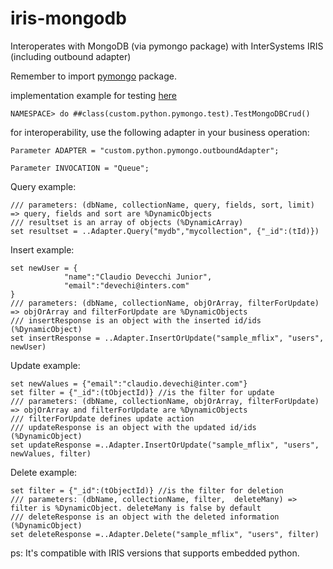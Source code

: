 # iris-mongodb
Interoperates with MongoDB (via pymongo package) with InterSystems IRIS (including outbound adapter)

Remember to import [pymongo](https://docs.intersystems.com/irislatest/csp/docbook/DocBook.UI.Page.cls?KEY=AFL_epython#AFL_epython_pylibrary_install) package.

implementation example for testing [here](/src/test.cls)
```
NAMESPACE> do ##class(custom.python.pymongo.test).TestMongoDBCrud()
```

for interoperability, use the following adapter in your business operation:

```
Parameter ADAPTER = "custom.python.pymongo.outboundAdapter";

Parameter INVOCATION = "Queue";
```

Query example: 
```
/// parameters: (dbName, collectionName, query, fields, sort, limit) => query, fields and sort are %DynamicObjects
/// resultset is an array of objects (%DynamicArray)
set resultset = ..Adapter.Query("mydb","mycollection", {"_id":(tId)})
```

Insert example:
```
set newUser = {
            "name":"Claudio Devecchi Junior",
            "email":"devechi@inters.com"
}
/// parameters: (dbName, collectionName, objOrArray, filterForUpdate) => objOrArray and filterForUpdate are %DynamicObjects
/// insertResponse is an object with the inserted id/ids (%DynamicObject)
set insertResponse = ..Adapter.InsertOrUpdate("sample_mflix", "users", newUser)
```

Update example:
```
set newValues = {"email":"claudio.devechi@inter.com"}
set filter = {"_id":(tObjectId)} //is the filter for update
/// parameters: (dbName, collectionName, objOrArray, filterForUpdate) => objOrArray and filterForUpdate are %DynamicObjects
/// filterForUpdate defines update action
/// updateResponse is an object with the updated id/ids (%DynamicObject)
set updateResponse =..Adapter.InsertOrUpdate("sample_mflix", "users", newValues, filter)
```

Delete example:
```
set filter = {"_id":(tObjectId)} //is the filter for deletion
/// parameters: (dbName, collectionName, filter,  deleteMany) => filter is %DynamicObject. deleteMany is false by default
/// deleteResponse is an object with the deleted information (%DynamicObject)
set deleteResponse =..Adapter.Delete("sample_mflix", "users", filter)
```

ps: It's compatible with IRIS versions that supports embedded python.
